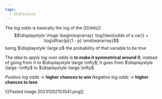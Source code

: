 ```yaml
---
tags:
  - Statistics
---
```

The *log odds* is basically the log of the [[Odds]]:
$$\displaystyle \Huge \begin{eqnarray} 
\log(\text{odds of a var}) = \log\dfrac{p}{1 - p}
\end{eqnarray}$$
being $\displaystyle \large p$ the probability of that variable to be true

The idea to *apply log* over odds is **to make it symmetrical around 0**, instead of going from 0 to $\displaystyle \large \infty$, it goes from $\displaystyle \large -\infty$ to $\displaystyle \large \infty$.

*Positive log odds* -> **higher chances to win**
*Negative log odds* -> **higher chances to lose**

![[Pasted image 20231202153541.png]]
